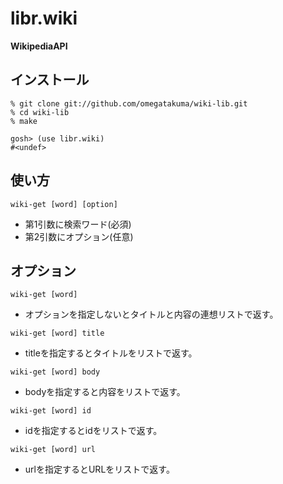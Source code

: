 libr.wiki
=========
**WikipediaAPI**

インストール
------------
	% git clone git://github.com/omegatakuma/wiki-lib.git
	% cd wiki-lib
	% make

	gosh> (use libr.wiki)
	#<undef>

使い方
-------
`wiki-get [word] [option]`

+ 第1引数に検索ワード(必須)
+ 第2引数にオプション(任意)

オプション
----------
`wiki-get [word]`

+ オプションを指定しないとタイトルと内容の連想リストで返す。

`wiki-get [word] title`

+ titleを指定するとタイトルをリストで返す。

`wiki-get [word] body`

+ bodyを指定すると内容をリストで返す。

`wiki-get [word] id`

+ idを指定するとidをリストで返す。

`wiki-get [word] url`

+ urlを指定するとURLをリストで返す。
